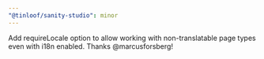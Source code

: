 ```yaml
---
"@tinloof/sanity-studio": minor
---
```


Add requireLocale option to allow working with non-translatable page types even with i18n enabled. Thanks @marcusforsberg!
